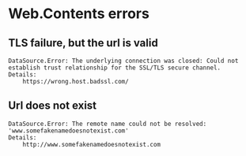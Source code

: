 # Web.Contents errors

## TLS failure, but the url is valid

```
DataSource.Error: The underlying connection was closed: Could not establish trust relationship for the SSL/TLS secure channel.
Details:
    https://wrong.host.badssl.com/
```

## Url does not exist

```
DataSource.Error: The remote name could not be resolved: 'www.somefakenamedoesnotexist.com'
Details:
    http://www.somefakenamedoesnotexist.com
```